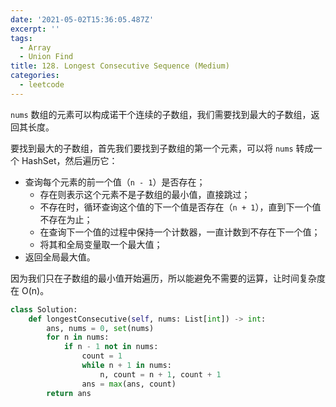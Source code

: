 ```yaml
---
date: '2021-05-02T15:36:05.487Z'
excerpt: ''
tags:
  - Array
  - Union Find
title: 128. Longest Consecutive Sequence (Medium)
categories:
  - leetcode
---
```


`nums` 数组的元素可以构成诺干个连续的子数组，我们需要找到最大的子数组，返回其长度。

要找到最大的子数组，首先我们要找到子数组的第一个元素，可以将 `nums` 转成一个 HashSet，然后遍历它：

- 查询每个元素的前一个值（`n - 1`）是否存在；
  - 存在则表示这个元素不是子数组的最小值，直接跳过；
  - 不存在时，循环查询这个值的下一个值是否存在（`n + 1`），直到下一个值不存在为止；
  - 在查询下一个值的过程中保持一个计数器，一直计数到不存在下一个值；
  - 将其和全局变量取一个最大值；
- 返回全局最大值。

因为我们只在子数组的最小值开始遍历，所以能避免不需要的运算，让时间复杂度在 O(n)。

```python
class Solution:
    def longestConsecutive(self, nums: List[int]) -> int:
        ans, nums = 0, set(nums)
        for n in nums:
            if n - 1 not in nums:
                count = 1
                while n + 1 in nums:
                    n, count = n + 1, count + 1
                ans = max(ans, count)
        return ans
```

